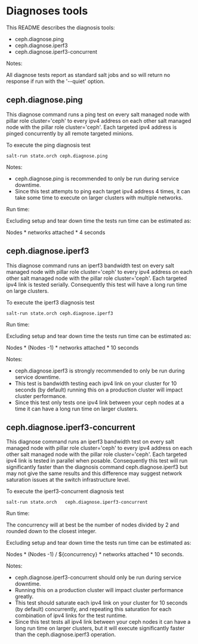 # Diagnoses tools

This README describes the diagnosis tools:

- ceph.diagnose.ping
- ceph.diagnose.iperf3
- ceph.diagnose.iperf3-concurrent

Notes:

All diagnose tests report as standard salt jobs and so will return no response
if run with the '--quiet' option.

## ceph.diagnose.ping

This diagnose command runs a ping test on every salt managed node with pillar
role cluster='ceph' to every ipv4 address on each other salt managed node with
the pillar role cluster='ceph'. Each targeted ipv4 address is pinged
concurrently by all remote targeted minions.

To execute the ping diagnosis test

    salt-run state.orch ceph.diagnose.ping

Notes:

- ceph.diagnose.ping is recommended to only be run during service downtime.
- Since this test attempts to ping each target ipv4 address 4 times, it can
  take some time to execute on larger clusters with multiple networks.

Run time:

Excluding setup and tear down time the tests run time can be estimated as:

   Nodes * networks attached * 4 seconds

## ceph.diagnose.iperf3

This diagnose command runs an iperf3 bandwidth test on every salt managed node
with pillar role cluster='ceph' to every ipv4 address on each other salt
managed node with the pillar role cluster='ceph'. Each targeted ipv4 link is
tested serially. Consequently this test will have a long run time on large
clusters.

To execute the iperf3 diagnosis test

    salt-run state.orch ceph.diagnose.iperf3

Run time:

Excluding setup and tear down time the tests run time can be estimated as:

   Nodes * (Nodes -1) * networks attached * 10 seconds

Notes:

- ceph.diagnose.iperf3 is strongly recommended to only be run during service
  downtime.
- This test is bandwidth testing each ipv4 link on your cluster for 10 seconds
  (by default) running this on a production cluster will impact cluster
  performance.
- Since this test only tests one ipv4 link between your ceph nodes at a time it
  can have a long run time on larger clusters.

## ceph.diagnose.iperf3-concurrent

This diagnose command runs an iperf3 bandwidth test on every salt managed node
with pillar role cluster='ceph' to every ipv4 address on each other salt
managed node with the pillar role cluster='ceph'. Each targeted ipv4 link is
tested in parallel when posable. Consequently this test will run significantly
faster than the diagnosis command ceph.diagnose.iperf3 but may not give the same
results and this difference may suggest network saturation issues at the switch
infrastructure level.

To execute the iperf3-concurrent diagnosis test

    salt-run state.orch   ceph.diagnose.iperf3-concurrent

Run time:

The concurrency will at best be the number of nodes divided by 2 and rounded
down to the closest integer.

Excluding setup and tear down time the tests run time can be estimated as:

   Nodes * (Nodes -1) / ${concurrency} * networks attached * 10 seconds.

Notes:

- ceph.diagnose.iperf3-concurrent should only be run during service downtime.
- Running this on a production cluster will impact cluster performance greatly.
- This test should saturate each ipv4 link on your cluster for 10 seconds
  (by default) concurrently, and repeating this saturation for each combination
  of ipv4 links for the test runtime.
- Since this test tests all ipv4 link between your ceph nodes it can have a
  long run time on larger clusters, but it will execute significantly faster
  than the ceph.diagnose.iperf3 operation.
